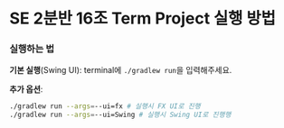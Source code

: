 # SE 2분반 16조 Term Project 실행 방법

### 실행하는 법

**기본 실행**(Swing UI):
terminal에 `./gradlew run`을 입력해주세요.

**추가 옵션**:
```bash
./gradlew run --args=--ui=fx # 실행시 FX UI로 진행
./gradlew run --args=--ui=Swing # 실행시 Swing UI로 진행행
```